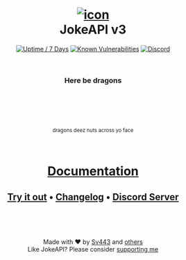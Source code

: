 <div align="center" style="text-align:center">

# [![icon](https://sv443.net/cdn/jokeapi/icon_readme.png)](#readme)<br>JokeAPI v3

[![Uptime / 7 Days](https://img.shields.io/uptimerobot/ratio/7/m784261094-bff76b959ebb8fc39f7eb2d0)](https://status.sv443.net/)
[![Known Vulnerabilities](https://snyk.io/test/github/Sv443-Network/JokeAPI/badge.svg)](https://snyk.io/test/github/Sv443-Network/JokeAPI)
[![Discord](https://img.shields.io/discord/565933531214118942)](https://discord.gg/aBH4uRG)

<br>

### Here be dragons

<br><br><br><br>

<sub>dragons deez nuts across yo face</sub>

<br>

# [Documentation](https://jokeapi.dev/)
## [Try it out](https://jokeapi.dev/#try-it) &bull; [Changelog](./changelog.md) &bull; [Discord Server](https://dc.sv443.net/)

</div>
<br><br><br>

<!--### Note: due to the different types of humor, JokeAPI contains a wide variety of jokes, of which some are very offensive. They can be filtered out, but use this API at your own risk!

### If you want to contribute to JokeAPI (code, jokes or translations), please read the [contributing guide.](./.github/Contributing.md)

<br><br>

# Official API Wrappers:
-   <b><a href="https://github.com/canarado/joketeller#readme"><img src="./docs/static/external/rust.svg" width="16" height="16"> Rust</a></b>
-   <b><a href="https://github.com/thenamesweretakenalready/Sv443s-JokeAPI-Python-Wrapper#readme"><img src="./docs/static/external/python.svg" width="16" height="16"> Python</a></b>
-   <b><a href="https://github.com/sahithyandev/sv443-joke-api-js-wrapper#readme"><img src="./docs/static/external/nodejs.svg" width="16" height="16"> Node.js</a></b> (incomplete)
-   <b><a href="https://github.com/MichaelDark/jokeapi#readme"><img src="./docs/static/external/dartlang.svg" width="16" height="16"> Dart</a></b> (incomplete)
-   <b><a href="https://github.com/Icelain/jokeapi#readme"><img src="./docs/static/external/golang.svg" width="16" height="16"> Go</a></b>

<br>

# Projects that use JokeAPI:

| Project | Author |
| --- | --- |
| [dozens Advices](https://github.com/ZephyrVentum/dozens-Advices) | [ZephyrVentum](https://github.com/ZephyrVentum) |
| [Shadow](https://github.com/QGIsK/Shadow) | [QGIsK](https://github.com/QGIsK) |
| [Jokepy](https://github.com/aksty/Jokepy) | [aksty](https://github.com/aksty) |
| [Dark1](https://github.com/whiteadi/Dark1) | [whiteadi](https://github.com/whiteadi) |
| [Prejudice Networks](https://github.com/LiamTownsley/Prejudice-Networks) | [Liam Townsley](https://github.com/LiamTownsley) |
| [https://irshad.ml/humour.html](https://irshad.ml/humour.html) | [draco-malfoy](https://github.com/draco-malfoy) |
| [Random Joke Generator with Flutter](https://github.com/variousnabil/Random-Joke-Generator-with-Flutter) | [variousnabil](https://github.com/variousnabil) |
| [comma](https://thatcopy.pw/comma) | [ThatCopy](https://github.com/ThatCopy) |
| [Joke Teller](https://github.com/AlHood77/Joke_Teller) | [AlHood77](https://github.com/AlHood77) |
| [Jokes plugin for Craft CMS 3.x](https://github.com/remcoov/jokes) | [remcoov](https://github.com/remcoov) |
| [PoshBot.Joker](https://github.com/ToastIT-dev/PoshBot.Joker) | [ToastIT-dev](https://github.com/ToastIT-dev) |
| [JokeAPI_ComputerCraft](https://github.com/Sv443/JokeAPI_ComputerCraft) | [Sv443](https://github.com/Sv443) |
| [Dev Dad Jokes](https://github.com/jonathanbossenger/devdadjokes) | [Jonathan Bossenger](https://github.com/jonathanbossenger) |

<br>

<sup>[Submit an issue](https://github.com/Sv443-Network/JokeAPI/issues/new/choose) and select `Dependent` to get your project added here</sup>

<br><br>
-->

<div align="center" style="text-align:center">

Made with ❤️ by [Sv443](https://github.com/Sv443) and [others](https://github.com/Sv443-Network/JokeAPI/graphs/contributors)  
Like JokeAPI? Please consider [supporting me](https://github.com/sponsors/Sv443)

</div>
